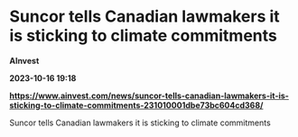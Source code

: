 # Suncor tells Canadian lawmakers it is sticking to climate commitments
**AInvest**

**2023-10-16 19:18**

**https://www.ainvest.com/news/suncor-tells-canadian-lawmakers-it-is-sticking-to-climate-commitments-231010001dbe73bc604cd368/**

Suncor tells Canadian lawmakers it is sticking to climate commitments
